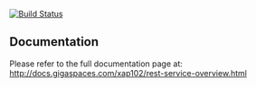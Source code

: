 [![Build Status](https://travis-ci.org/Gigaspaces/RESTData.svg?branch=master)](https://travis-ci.org/Gigaspaces/RESTData)

<h2>Documentation</h2>

Please refer to the full documentation page at: <a href="http://docs.gigaspaces.com/xap102/rest-service-overview.html">http://docs.gigaspaces.com/xap102/rest-service-overview.html</a>
